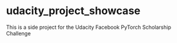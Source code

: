 # udacity_project_showcase
This is a side project for the Udacity Facebook PyTorch Scholarship Challenge

